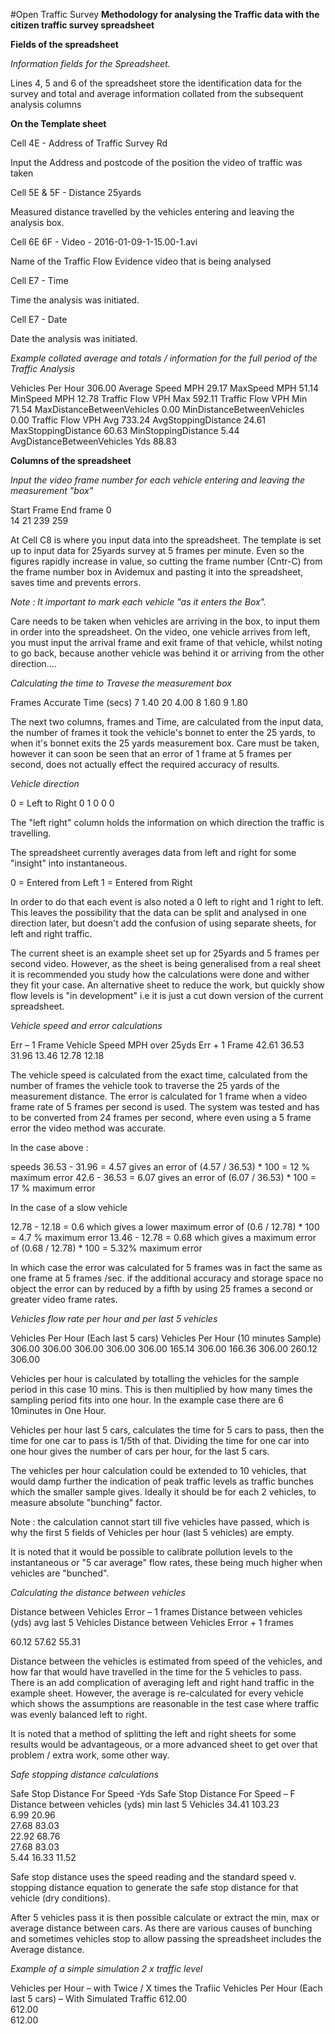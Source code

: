 #Open Traffic Survey
**Methodology for analysing the Traffic data with the citizen traffic survey spreadsheet**

**Fields of the spreadsheet**

*Information fields for the Spreadsheet.*

Lines 4, 5 and 6 of the spreadsheet store the identification data for the survey and total and average information collated from the subsequent analysis columns

**On the Template sheet**

Cell 4E  - Address of Traffic Survey Rd

Input the Address and postcode of the position the video of traffic was taken

Cell 5E & 5F - Distance  25yards

Measured distance travelled by the vehicles entering and leaving the analysis box.

Cell 6E 6F - Video - 2016-01-09-1-15.00-1.avi

Name of the Traffic Flow Evidence video that is being analysed

Cell E7 - Time

Time the analysis was initiated.

Cell E7 - Date 

Date the analysis was initiated.

*Example collated average and totals / information for the full period of the Traffic Analysis*

Vehicles Per Hour	306.00
Average Speed MPH	29.17
MaxSpeed MPH	51.14
MinSpeed MPH	12.78
Traffic Flow VPH Max	592.11
Traffic Flow VPH  Min	71.54
MaxDistanceBetweenVehicles	0.00
MinDistanceBetweenVehicles	0.00
Traffic Flow VPH Avg	733.24
AvgStoppingDistance	24.61
MaxStoppingDistance	60.63
MinStoppingDistance	5.44
AvgDistanceBetweenVehicles Yds	88.83

**Columns of the spreadsheet**

*Input the video frame number for each vehicle entering and leaving the measurement "box"*

Start Frame	End frame
0          	
14         	21
239	        259

At Cell C8 is where you input data into the spreadsheet. The template is set up to input data for 25yards survey at 5 frames per minute. Even so the figures rapidly increase in value, so cutting the frame number (Cntr-C) from the frame number box in Avidemux and pasting it into the spreadsheet, saves time and prevents errors.

*Note : It important to mark each vehicle "as it enters the Box".*   

Care needs to be taken when vehicles are arriving in the box, to input them in order into the spreadsheet. On the video, one vehicle arrives from left, you must input the arrival frame and exit frame of that vehicle, whilst noting to go back, because another vehicle was behind it or arriving from the other direction....

*Calculating the time to Travese the measurement box*

Frames	Accurate Time (secs)
7	1.40
20	4.00
8	1.60
9	1.80

The next two columns, frames and Time, are calculated from the input data, the number of frames it took the vehicle's bonnet to enter the 25 yards, to when it's bonnet exits the 25 yards measurement box. Care must be taken, however it can soon be seen that an error of 1 frame at 5 frames per second, does not actually effect the required accuracy of results.

*Vehicle direction*

0 = Left to Right
0
1
0
0
0


The "left right" column holds the information on which direction the traffic is travelling. 

The spreadsheet currently averages data from left and right for some "insight" into instantaneous. 

0 = Entered from Left
1 = Entered from Right

In order to do that each event is also noted a 0 left to right and 1 right to left. This leaves the possibility that the data can be split and analysed in one direction later, but doesn't add the confusion of using separate sheets, for left and right traffic.

The current sheet is an example sheet set up for 25yards and 5 frames per second video. However, as the sheet is being generalised from a real sheet it is recommended you study how the calculations were done and wither they fit your case. An alternative sheet  to reduce the work, but quickly show flow levels is "in development" i.e it is just a cut down version of the current spreadsheet.

*Vehicle speed and error calculations*

Err – 1 Frame	Vehicle Speed MPH over 25yds	Err + 1 Frame
42.61           36.53                   	31.96
13.46           12.78                   	12.18

The vehicle speed is calculated from the exact time, calculated from the number of frames the vehicle took to traverse the 25 yards of the measurement distance. The error is calculated for 1 frame when a video frame rate of 5 frames per second is used. The system was tested and has to be converted from 24 frames per second, where even using a 5 frame error the video method was accurate.  


In the case above :  

speeds
36.53 - 31.96 = 4.57   gives an error of (4.57 / 36.53) * 100 = 12 %  maximum error
42.6 - 36.53 = 6.07    gives an error of (6.07 / 36.53) * 100 = 17 %  maximum error

In the case of a slow vehicle 

12.78 - 12.18 = 0.6  which gives a lower maximum error of  (0.6 / 12.78) * 100 = 4.7 %  maximum error
13.46 - 12.78 = 0.68 which gives a  maximum error of       (0.68 / 12.78) * 100 = 5.32%  maximum error

In which case the error was calculated for 5 frames was in fact the same as one frame at 5 frames /sec. if the additional accuracy and storage space no object the error can by reduced by a fifth by using 25 frames a second or greater video frame rates.


*Vehicles flow rate per hour and per last 5 vehicles*  

Vehicles Per Hour (Each  last 5 cars)	Vehicles Per Hour (10 minutes Sample)
                                        306.00
                                        306.00
                                        306.00
                                        306.00
                                        306.00
165.14	                                306.00
166.36	                                306.00
260.12	                                306.00


Vehicles per hour is calculated by totalling the vehicles for the sample period in this case 10 mins. This is then multiplied by how many times the sampling period fits into one hour. In the example case there are 6 10minutes in One Hour.

Vehicles per hour last 5 cars, calculates the time for 5 cars to pass, then the time for one car to pass is 1/5th of that. Dividing the time for one car into one hour gives the number of cars per hour, for the last 5 cars.

The vehicles per hour calculation could be extended to 10 vehicles, that would damp further the indication of peak traffic levels as traffic bunches which the smaller sample gives. Ideally it should be for each 2 vehicles, to measure absolute "bunching" factor.

Note : the calculation cannot start till five vehicles have passed, which is why the first 5 fields of Vehicles per hour (last 5 vehicles) are empty.

It is noted that it would be possible to calibrate pollution levels to the instantaneous or "5 car average" flow rates, these being much higher when vehicles are "bunched".

*Calculating the distance between vehicles*

Distance between Vehicles Error – 1 frames	Distance between vehicles (yds) avg last 5 Vehicles	Distance between Vehicles Error + 1 frames
 	 	 
 	 	 
 	 	 
 	 	 
 	 	 
60.12                                   	57.62                                              	55.31  


Distance between the vehicles is estimated from speed of the vehicles, and how far that would have travelled in the time for the 5 vehicles to pass. There is an add complication of averaging left and right hand traffic in the example sheet. However, the average is re-calculated for every vehicle which shows the assumptions are reasonable in the test case where traffic was evenly balanced left to right.

It is noted that a method of splitting the left and right sheets for some results would be advantageous, or a more advanced sheet to get over that problem / extra work, some other way.

*Safe stopping distance calculations*

Safe Stop Distance For Speed -Yds	Safe Stop Distance For Speed – F  	Distance between vehicles (yds) min last 5 Vehicles
34.41                           	103.23	 
6.99	                        	20.96	
27.68	                        	83.03	
22.92	                        	68.76	
27.68	                        	83.03	 
5.44	                        	16.33	                        	11.52


Safe stop distance uses the speed reading and the standard speed v. stopping distance equation to generate the safe stop distance for that vehicle (dry conditions). 

After 5 vehicles pass it is then possible calculate or extract the min, max or average distance between cars. As there are various causes of bunching and sometimes vehicles stop to allow passing the spreadsheet includes the Average distance.

*Example of a simple simulation 2 x traffic level*

Vehicles per Hour – with Twice / X times  the Trafiic 	Vehicles Per Hour (Each last 5 cars) – With Simulated Traffic
612.00	
612.00	
612.00	


